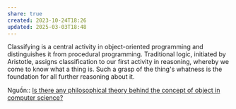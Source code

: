 ```yaml
---
share: true
created: 2023-10-24T18:26
updated: 2025-03-03T18:48
---
```

Classifying is a central activity in object-oriented programming and distinguishes it from procedural programming. Traditional logic, initiated by Aristotle, assigns classification to our first activity in reasoning, whereby we come to know what a thing is. Such a grasp of the thing's whatness is the foundation for all further reasoning about it.

Nguồn:: [Is there any philosophical theory behind the concept of object in computer science?](https://philosophy.stackexchange.com/a/99671/19487)
